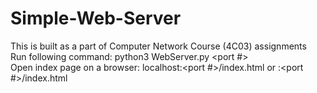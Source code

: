 # Simple-Web-Server
This is built as a part of Computer Network Course (4C03) assignments\
Run following command: python3 WebServer.py <port #>\
Open index page on a browser: localhost:<port #>/index.html or <ip-address>:<port #>/index.html

